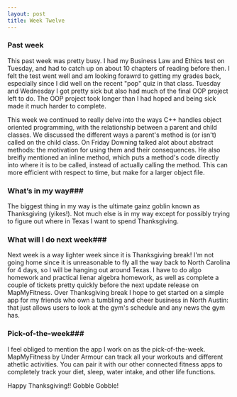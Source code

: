 ```yaml
---
layout: post
title: Week Twelve
---
```


### Past week
This past week was pretty busy. I had my Business Law and Ethics test on Tuesday, and had to catch up on about 10 chapters of reading before then. I felt the test went well and am looking forawrd to getting my grades back, especially since I did well on the recent "pop" quiz in that class. Tuesday and Wednesday I got pretty sick but also had much of the final OOP project left to do. The OOP project took longer than I had hoped and being sick made it much harder to complete.

This week we continued to really delve into the ways C++ handles object oriented programming, with the relationship between a parent and child classes. We discussed the different ways a parent's method is (or isn't) called on the child class. On Friday Downing talked alot about abstract methods: the motivation for using them and their consequences. He also breifly mentioned an inline method, which puts a method's code directly into where it is to be called, instead of actually calling the method. This can more efficient with respect to time, but make for a larger object file.

### What’s in my way###
The biggest thing in my way is the ultimate gainz goblin known as Thanksgiving (yikes!). Not much else is in my way except for possibly trying to figure out where in Texas I want to spend Thanksgiving. 

### What will I do next week###
Next week is a way lighter week since it is Thanksgiving break! I'm not going home since it is unreasonable to fly all the way back to North Carolina for 4 days, so I will be hanging out around Texas. I have to do algo homework and practical lienar algebra homework, as well as complete a couple of tickets pretty quickly before the next update release on MapMyFitness. Over Thanksgiving break I hope to get started on a simple app for my friends who own a tumbling and cheer business in North Austin: that just allows users to look at the gym's schedule and any news the gym has.

### Pick-of-the-week###
I feel obliged to mention the app I work on as the pick-of-the-week. MapMyFitness by Under Armour can track all your workouts and different athetlic activities. You can pair it with our other connected fitness apps to completely track your diet, sleep, water intake, and other life functions. 

Happy Thanksgiving!! Gobble Gobble!
